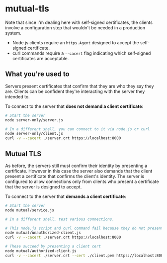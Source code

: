 # mutual-tls

Note that since I'm dealing here with self-signed certificates, the clients involve a configuration step that wouldn't be needed in a production system.

- Node.js clients require an `https.Agent` designed to accept the self-signed certificate.
- curl commands require a `--cacert` flag indicating which self-signed certificates are acceptable.

## What you're used to

Servers present certificates that confirm that they are who they say they are. Clients can be confident they're interacting with the server they intended to.

To connect to the server that **does not demand a client certificate**:

```sh
# Start the server
node server-only/server.js

# In a different shell, you can connect to it via node.js or curl
node server-only/client.js
curl -v --cacert ./server.crt https://localhost:8000
```

## Mutual TLS

As before, the servers still must confirm their identity by presenting a certificate. However in this case the server also demands that the client present a certificate that confirms the client's identity. The server is configured to allow connections only from clients who present a certificate that the server is designed to accept.

To connect to the server that **demands a client certificate**:

```sh
# Start the server
node mutual/service.js

# In a different shell, test various connections.

# This node.js script and curl command fail because they do not present a client cert
node mutual/unauthorized-client.js
curl -v --cacert ./server.crt https://localhost:8000

# These succeed by presenting a client cert
node mutual/authorized-client.js
curl -v --cacert ./server.crt --cert ./client.pem https://localhost:8000
```



